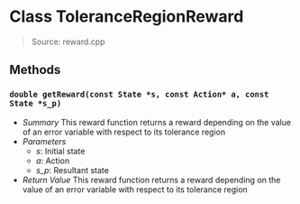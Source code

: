 # Class ToleranceRegionReward
> Source: reward.cpp
## Methods
### `double getReward(const State *s, const Action* a, const State *s_p)`
* *Summary*
  This reward function returns a reward depending on the value of an error variable with respect to its tolerance region
* *Parameters*
  * _s_: Initial state
  * _a_: Action
  * _s_p_: Resultant state
* *Return Value*
  This reward function returns a reward depending on the value of an error variable with respect to its tolerance region

